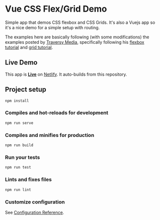 # Vue CSS Flex/Grid Demo

Simple app that demos CSS flexbox and CSS Grids. It's also a Vuejs app so it's a nice demo for a simple setup with routing.

The examples here are basically following (with some modifications) the examples posted by [Traversy Media](https://www.traversymedia.com/), specifically following his [flexbox tutorial](https://www.youtube.com/watch?v=JJSoEo8JSnc) and [grid tutorial](https://www.youtube.com/watch?v=jV8B24rSN5o).

## Live Demo  
This app is **[Live](https://quirky-meitner-62d849.netlify.com/)** on [Netlify](https://www.netlify.com/). It auto-builds from this repository.


## Project setup
```
npm install
```

### Compiles and hot-reloads for development
```
npm run serve
```

### Compiles and minifies for production
```
npm run build
```

### Run your tests
```
npm run test
```

### Lints and fixes files
```
npm run lint
```

### Customize configuration
See [Configuration Reference](https://cli.vuejs.org/config/).
